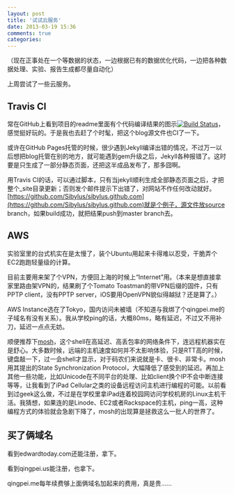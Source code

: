 ```yaml
---
layout: post
title: '试试云服务'
date: 2013-03-19 15:36
comments: true
categories: 
---
```

    

（现在正事处在一个等数据的状态，一边根据已有的数据优化代码，一边把各种数据处理、实验、报告生成都尽量自动化）

上周尝试了一些云服务。

## Travis CI
常在GitHub上看到项目的readme里面有个代码编译结果的图示[![Build Status](https://travis-ci.org/edwardtoday/edwardtoday.github.com.png?branch=master)](https://travis-ci.org/edwardtoday/edwardtoday.github.com)，感觉挺好玩的。于是我也去赶了个时髦，把这个blog源文件也CI了一下。

或许在GitHub Pages托管的时候，很少遇到Jekyll编译出错的情况，不过万一以后想把blog托管在别的地方，就可能遇到gem升级之后，Jekyll各种报错了。这时要是只生成了一部分静态页面，还把这半成品发布了，那多囧啊。

用Travis CI的话，可以通过脚本，只有当jekyll顺利生成全部静态页面之后，才把整个_site目录更新；否则发个邮件提示下出错了，对网站不作任何改动就好。[https://github.com/Sibylus/sibylus.github.com](https://github.com/Sibylus/sibylus.github.com)就是个例子，源文件放source branch，如果build成功，就把结果push到master branch去。

## AWS
实验室里的台式机实在是太慢了，装个Ubuntu用起来卡得难以忍受，干脆弄个EC2跑跑轻量级的计算。

目前主要用来架了个VPN，方便回上海的时候上“Internet”用。（本来是想直接拿家里路由架VPN的，结果刷了个Tomato Toastman的带VPN后缀的固件，只有PPTP client，没有PPTP server，iOS要用OpenVPN貌似得越狱？还是算了。）

AWS Instance选在了Tokyo，国内访问未被墙（不知道与我绑了个qingpei.me的子域名有没有关系）。我从学校ping的话，大概80ms，略有延迟，不过又不用补刀，延迟一点点无妨。

顺便推荐下[mosh](http://mosh.mit.edu/)，这个shell在高延迟、高丢包率的网络条件下，连远程机器实在是舒心。大多数时候，远端的主机速度如何并不太影响体验，只是RTT高的时候，键盘敲一下，过一会shell才显示，对于码农们来说就是卡、很卡、非常卡。mosh用其提出的State Synchronization Protocol，大幅降低了感受到的延迟。再加上其他一些功能，比如Unicode在不同平台的处理、比如client换个IP不会中断连接等等，让我看到了iPad Cellular之类的设备远程访问主机进行编程的可能。以前看到过geek这么做，不过是在学校里拿iPad连着校园网访问学校机房的Linux主机干活。我猜想，如果连的是Linode、EC2或者Rackspace的主机，ping一高，这种编程方式的体验就会急剧下降了，mosh的出现算是拯救这么一批人的世界了。

## 买了俩域名
看到edwardtoday.com还能注册，拿下。

看到qingpei.us能注册，也拿下。

qingpei.me每年续费够上面俩域名加起来的费用，真是贵……